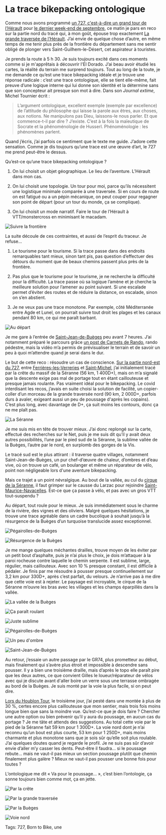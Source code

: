 # La trace bikepacking ontologique

Comme nous avons programmé [un 727, c'est-à-dire un grand tour de l’Hérault](/727/) pour [le dernier week-end de septembre](https://www.facebook.com/events/228674601642946/), ce matin je pars en reco sur la partie nord du tracé qui, à mon goût, épouse trop exactement [La grande traversée de l’Hérault](https://sitesvtt.ffc.fr/grandes-traversees/la-grande-traversee-de-lherault/). J’ai envie de quelque chose d’autre, en même temps de me tenir plus près de la frontière du département sans me sentir obligé de plonger vers Saint-Guilhem-le-Désert, cet aspirateur à touristes.<span id="more-54770"></span>

Je prends la route à 5 h 30. Je suis toujours excité dans ces moments comme si je m'apprêtais à découvrir l'El Dorado. J’ai beau avoir étudié les cartes, la réalité du terrain me surprend toujours. Tout au long de la toute, je me demande ce qu’est une trace bikepacking idéale et je trouve une réponse radicale : c’est une trace ontologique, elle se tient elle-même, fait preuve d’une logique interne qui lui donne son identité et la détermine sans que son concepteur ait presque son mot à dire. Dans son *Journal extime*, Michel Tournier écrit :

> L’argument ontologique, excellent exemple (exemple par excellence) de l’attitude du philosophe qui laisse la parole aux êtres, aux choses, aux notions. Ne manipulons pas Dieu, laissons-le nous parler. Et que commence-t-il par dire ? J’existe. C’est à la fois la maïeutique de Socrate et la phénoménologie de Husserl. Phénoménologie : les phénomènes parlent.

Quand j’écris, j’ai parfois ce sentiment que le texte me guide. J’adore cette sensation. Comme je dis toujours qu’une trace est une œuvre d’art, le 727 me prend peut-être le dessus.

Qu’est-ce qu’une trace bikepacking ontologique ?

1. On lui choisit un objet géographique. Le lieu de l’aventure. L’Hérault dans mon cas.

2. On lui choisit une topologie. Un tour pour moi, parce qu’ils nécessitent une logistique minimale comparée à une traversée. Si en cours de route on est fatigué ou a un pépin mécanique, on peut couper pour regagner son point de départ (pour un tour du monde, ça se complique).

3. On lui choisit un mode narratif. Faire le tour de l’Hérault à VTT/monstercross en minimisant le macadam.

![Suivre la frontière](https://www.google.com/maps/d/edit?mid=1glqm485m-Oo25P1jFNsgr6k7Z5-bl8AD&usp=sharing)

La suite découle de ces contraintes, et aussi de l’esprit du traceur. Je refuse…

1. Le tourisme pour le tourisme. Si la trace passe dans des endroits remarquables tant mieux, sinon tant pis, pas question d’effectuer des détours du moment que de beaux chemins passent plus près de la frontière.

2. Pas plus que le tourisme pour le tourisme, je ne recherche la difficulté pour la difficulté. La trace passe où sa logique l’amène et je cherche la meilleure solution pour l’amener au point suivant. Si une escalade permet d’éviter des routes et de réduire la distance, on escalade, sinon on s’en abstient.

3. Je ne veux pas une trace monotone. Par exemple, côté Méditerranée entre Agde et Lunel, on pourrait suivre tout droit les plages et les canaux pendant 80 km, ce qui me paraît barbant.

![Au départ](https://tcrouzet.comhttps://tcrouzet.com/images_tc/2020/08/IMG_2561-1.jpeg)

Je me gare à l’entrée de [Saint-Jean-de-Buèges](https://fr.wikipedia.org/wiki/Saint-Jean-de-Bu%C3%A8ges) peu avant 7 heures. J’ai notamment préparé le parcours grâce [un post de Carnets de Rando](http://www.carnetsderando.net/a-decouverte-de-bueges/), rando pédestre, mais la vidéo m’a permis de prévisualiser le terrain et de savoir un peu à quoi m’attendre quand je serai dans le dur.

Le but de cette reco : résoudre un cas de conscience. [Sur la partie nord-est du 727](https://www.google.com/maps/d/edit?mid=1glqm485m-Oo25P1jFNsgr6k7Z5-bl8AD&usp=sharing), entre [Ferrières-les-Verreries](https://fr.wikipedia.org/wiki/Ferri%C3%A8res-les-Verreries) et [Saint-Michel](https://fr.wikipedia.org/wiki/Saint-Michel_(H%C3%A9rault)), j’ai initialement tracé par la crête du massif de la Séranne (56 km, 1 400D+), mais on m’a signalé que la descente exige pas mal de portage tout en étant caillouteuse et presque jamais roulante. Pas vraiment idéal pour le bikepacking. Le covid interdisant les recos, j’avais en suite choisi la solution de facilité, un copier-coller d’un morceau de la grande traversée nord (90 km, 2 000D+, parfois durs à avaler, exigeant aussi un peu de poussage d'après les copains). C’est plus long, avec davantage de D+, ça suit moins les contours, donc ça ne me plaît pas.

![La Séranne](https://tcrouzet.comhttps://tcrouzet.com/images_tc/2020/08/IMG_2564.jpeg)

Je me suis mis en tête de trouver mieux. J’ai donc replongé sur la carte, effectué des recherches sur le Net, puis je me suis dit qu’il y avait deux autres possibilités, l’une par le pied sud de la Séranne, la sublime vallée de la Buèges, l’autre par le nord, en surplomb des gorges de la Vis.

Le tracé sud est le plus attirant : il traverse quatre villages, notamment Saint-Jean-de-Buèges, un pur chef-d’œuvre de chaleur, d’ombres et d’eau vive, où on trouve un café, un boulanger et même un réparateur de vélo, point non négligeable lors d'une aventure bikepacking.

Mais ce trajet a un point névralgique. Au bout de la vallée, au cul du [cirque de la Séranne](https://fr.wikipedia.org/wiki/S%C3%A9ranne), il faut grimper sur le causse du Larzac pour rejoindre [Saint-Maurice-Navacelles](https://fr.wikipedia.org/wiki/Saint-Maurice-Navacelles). Est-ce que ça passe à vélo, et pas avec un gros VTT tout-suspendu ?

Au départ, tout roule pour le mieux. Je suis immédiatement sous le charme de la rivière, des vignes et des oliviers. Malgré quelques hésitations, je trouve une trace agréable dans un cadre bucolique à souhait jusqu’à la résurgence de la Buèges d’un turquoise translucide assez exceptionnel.

![Pégairolles-de-Buèges](https://tcrouzet.comhttps://tcrouzet.com/images_tc/2020/08/IMG_2566.jpeg)

![Résurgence de la Buèges](https://tcrouzet.comhttps://tcrouzet.com/images_tc/2020/08/IMG_2573.jpeg)

Je me mange quelques méchantes drailles, trouve moyen de les éviter par un petit bout d’asphalte, puis je n’ai plus le choix, je dois m’attaquer à la paroi rocheuse contre laquelle le chemin serpente. Il est sublime, large, régulier, mais caillouteux. Avec son 10 % presque constant, il est difficile à pédaler. Je finis par me résoudre à pousser presque continuellement sur 3,2 km pour 330D+, après c’est parfait, du velours. Je n’arrive pas à me dire que cette voie est à rejeter. Le paysage est incroyable, le cirque de la Séranne m’ouvre les bras avec les villages et les champs éparpillés dans la vallée.

![La vallée de la Buèges](https://tcrouzet.comhttps://tcrouzet.com/images_tc/2020/08/IMG_2590-1.jpeg)

![Ça paraît roulant](https://tcrouzet.comhttps://tcrouzet.com/images_tc/2020/08/IMG_2595.jpeg)

![Juste sublime](https://tcrouzet.comhttps://tcrouzet.com/images_tc/2020/08/IMG_2596.jpeg)

![Pégairolles-de-Buèges](https://tcrouzet.comhttps://tcrouzet.com/images_tc/2020/08/IMG_2608.jpeg)

![Un peu d'ombre](https://tcrouzet.comhttps://tcrouzet.com/images_tc/2020/08/IMG_2632.jpeg)

![Saint-Jean-de-Buèges](https://tcrouzet.comhttps://tcrouzet.com/images_tc/2020/08/IMG_2636.jpeg)

Au retour, j’essaie un autre passage par le GR74, plus prometteur au début, mais finalement qui s’avère plus étroit et impossible à descendre sans pousser. Il y a bien une troisième draille, mais d’après le topo elle paraît pire que les deux autres, ce que convient Gilles le loueur/réparateur de vélos avec qui je discute avant d'aller boire un verre sous une terrasse ombragée au bord de la Buèges. Je suis monté par la voie la plus facile, si on peut dire.

[Lors du Houblon Tour](https://tcrouzet.com/2020/08/03/bikepacking-brulant-dans-laubrac/), le troisième jour, j’ai pesté dans une montée à plus de 30 %, certes encore plus caillouteuse que mon sentier, mais trois fois moins longue bien que sans la moindre vue. Qu’est-ce que je dois faire ? Chercher une autre option ou bien prévenir qu’il y aura du poussage, en aucun cas du portage ? Je me tâte et attends des suggestions. Au total cette voie par le pied de la Séranne fait 59 km pour 1 300D+. La voie nord dont je n’ai reconnu qu’un bout est plus courte, 53 km pour 1 250D+, mais moins charmante et plus monotone sans que je sois sûr qu’elle soit plus roulable. J’ai quelques doutes quand je regarde le profil. Je ne suis pas sûr d’avoir envie d’aller m’y casser les dents. Peut-être il faudra… si le poussage rebute… mais ne vaut-il pas mieux un section poussage plutôt que chemin finalement plus galère ? Mieux ne vaut-il pas pousser une bonne fois pour toutes ?

L’ontologique me dit « Va pour le poussage… », c’est bien l’ontologie, ça sonne toujours bien comme mot, ça en jette.

![Par la crête](https://tcrouzet.comhttps://tcrouzet.com/images_tc/2020/08/recoProfilSerane.png)

![Par la grande traversée](https://tcrouzet.comhttps://tcrouzet.com/images_tc/2020/08/recoProfilgrande.png)

![Par la Buèges](https://tcrouzet.comhttps://tcrouzet.com/images_tc/2020/08/recoProfilBueges.png)

![Voie nord](https://tcrouzet.comhttps://tcrouzet.com/images_tc/2020/08/recoProfilnord.png)



Tags: 727, Born to Bike, une
